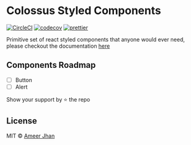 # Colossus Styled Components

[![CircleCI](https://circleci.com/gh/ameerthehacker/colossus/tree/master.svg?style=shield)](https://circleci.com/gh/ameerthehacker/colossus/tree/master)
[![codecov](https://codecov.io/gh/ameerthehacker/colossus/branch/master/graph/badge.svg)](https://codecov.io/gh/ameerthehacker/colossus)
[![prettier](https://img.shields.io/badge/code_style-prettier-ff69b4.svg?style=shield)](https://prettier.io/)

Primitive set of react styled components that anyone would ever need, please checkout the documentation [here](https://colossus-styled-components.firebaseapp.com/)

## Components Roadmap

- [ ] Button
- [ ] Alert

Show your support by :star: the repo

## License

MIT © [Ameer Jhan](mailto:ameerjhanprof@gmail.com)

